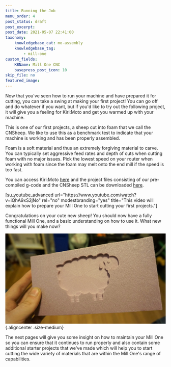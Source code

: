 ```yaml
---
title: Running the Job
menu_order: 4
post_status: draft
post_excerpt: 
post_date: 2021-05-07 22:41:00
taxonomy:
    knowledgebase_cat: mo-assembly
    knowledgebase_tag:
        - mill-one
custom_fields:
    KBName: Mill One CNC
    basepress_post_icon: 10
skip_file: no
featured_image: 
---
```

<div id="dslc-module-d0a8d4577bb" class="dslc-module-front dslc-module-DSLC_Text_Simple dslc-in-viewport-check dslc-in-viewport-anim-none dslc-col dslc-12-col dslc-last-col dslc-module-handle-like-regular dslc-in-viewport" data-module-id="d0a8d4577bb" data-module="DSLC_Text_Simple" data-dslc-module-size="12" data-dslc-anim="none" data-dslc-anim-delay="" data-dslc-anim-duration="650" data-dslc-anim-easing="ease" data-dslc-preset="manual-text">
<div class="dslc-text-module-content">

Now that you've seen how to run your machine and have prepared it for cutting, you can take a swing at making your first project! You can go off and do whatever if you want, but if you'd like to try out the following project, it will give you a feeling for Kiri:Moto and get you warmed up with your machine.

This is one of our first projects, a sheep cut into foam that we call the CNSheep. We like to use this as a benchmark test to indicate that your machine is working and has been properly assembled.

Foam is a soft material and thus an extremely forgiving material to carve. You can typically set aggressive feed rates and depth of cuts when cutting foam with no major issues. Pick the lowest speed on your router when working with foam since the foam may melt onto the end mill if the speed is too fast.

You can access Kiri:Moto <a href="https://grid.space/kiri" target="_blank" rel="noopener">here</a> and the project files consisting of our pre-compiled g-code and the CNSheep STL can be downloaded <a href="https://resources.sienci.com/wp-content/uploads/2021/05/CNSheep-files3.zip">here</a>.

</div>
</div>
<div id="dslc-module-1f8064942c9" class="dslc-module-front dslc-module-DSLC_Separator dslc-in-viewport-check dslc-in-viewport-anim-none dslc-col dslc-12-col dslc-last-col dslc-module-handle-like-regular dslc-in-viewport" data-module-id="1f8064942c9" data-module="DSLC_Separator" data-dslc-module-size="12" data-dslc-anim="none" data-dslc-anim-delay="" data-dslc-anim-duration="650" data-dslc-anim-easing="ease" data-dslc-preset="none">
<div class="dslc-separator-wrapper">
<div class="dslc-separator dslc-separator-style-invisible">[su_youtube_advanced url="https://www.youtube.com/watch?v=iQhA9xS2jNo" rel="no" modestbranding="yes" title="This video will explain how to prepare your Mill One to start cutting your first projects."]</div>
<div></div>
</div>
</div>
<div id="dslc-module-c3d40c53841" class="dslc-module-front dslc-module-DSLC_Text_Simple dslc-in-viewport-check dslc-in-viewport-anim-none dslc-col dslc-12-col dslc-last-col dslc-module-handle-like-regular dslc-in-viewport" data-module-id="c3d40c53841" data-module="DSLC_Text_Simple" data-dslc-module-size="12" data-dslc-anim="none" data-dslc-anim-delay="" data-dslc-anim-duration="650" data-dslc-anim-easing="ease" data-dslc-preset="manual-text">
<div class="dslc-text-module-content">

Congratulations on your cute new sheep! You should now have a fully functional Mill One, and a basic understanding on how to use it. What new things will you make now?

![alt text](../../_images/_mill-one/_assembly/mo_RTJob_p1.jpg){.aligncenter .size-medium}

</div>
</div>
<div id="dslc-module-97445e2b1f1" class="dslc-module-front dslc-module-DSLC_Image dslc-in-viewport-check dslc-in-viewport-anim-none dslc-col dslc-12-col dslc-last-col dslc-module-handle-like-regular dslc-in-viewport" data-module-id="97445e2b1f1" data-module="DSLC_Image" data-dslc-module-size="12" data-dslc-anim="none" data-dslc-anim-delay="" data-dslc-anim-duration="650" data-dslc-anim-easing="ease" data-dslc-preset="none">
<div class="dslc-image-container">
<div class="dslc-image"></div>
</div>
</div>
<div id="dslc-module-92ed1425175" class="dslc-module-front dslc-module-DSLC_Text_Simple dslc-in-viewport-check dslc-in-viewport-anim-none dslc-col dslc-12-col dslc-last-col dslc-module-handle-like-regular dslc-in-viewport" data-module-id="92ed1425175" data-module="DSLC_Text_Simple" data-dslc-module-size="12" data-dslc-anim="none" data-dslc-anim-delay="" data-dslc-anim-duration="650" data-dslc-anim-easing="ease" data-dslc-preset="manual-text">
<div class="dslc-text-module-content">

The next pages will give you some insight on how to maintain your Mill One so you can ensure that it continues to run properly and also contain some additional starter projects that we've made which will help you to start cutting the wide variety of materials that are within the Mill One's range of capabilities.

</div>
</div>
